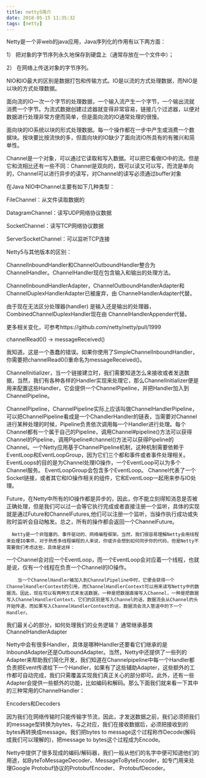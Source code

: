 ```yaml
---
title: netty5简介
date: 2018-05-15 11:35:32
tags: [netty]
---
```



Netty是一个非web的java应用，Java序列化的作用有以下两方面：

1） 把对象的字节序列永久地保存到硬盘上（通常存放在一个文件中）；

2） 在网络上传送对象的字节序列。

NIO和IO最大的区别是数据打包和传输方式。IO是以流的方式处理数据，而NIO是以块的方式处理数据。

面向流的IO一次一个字节的处理数据，一个输入流产生一个字节，一个输出流就消费一个字节。为流式数据创建过滤器就变得非常容易，链接几个过滤器，以便对数据进行处理非常方便而简单，但是面向流的IO通常处理的很慢。

面向块的IO系统以块的形式处理数据。每一个操作都在一步中产生或消费一个数据块。按块要比按流快的多，但面向块的IO缺少了面向流IO所具有的有雅兴和简单性。

Channel是一个对象，可以通过它读取和写入数据。可以把它看做IO中的流。但是它和流相比还有一些不同：Channel是双向的，既可以读又可以写，而流是单向的，Channel可以进行异步的读写，对Channel的读写必须通过buffer对象

在Java NIO中Channel主要有如下几种类型：

FileChannel：从文件读取数据的

DatagramChannel：读写UDP网络协议数据

SocketChannel：读写TCP网络协议数据

ServerSocketChannel：可以监听TCP连接

Netty5与其他版本的区别：

ChannelInboundHandler和ChannelOutboundHandler整合为ChannelHandler。ChannelHandler现在包含输入和输出的处理方法。

ChannelInboundHandlerAdapter，ChannelOutboundHandlerAdapter和ChannelDuplexHandlerAdapter已被废弃，由 ChannelHandlerAdapter代替。

由于现在无法区分处理器(handler) 是输入还是输出的处理器，CombinedChannelDuplexHandler现在由 ChannelHandlerAppender代替。

更多相关变化，可参考https://github.com/netty/netty/pull/1999

channelRead0() → messageReceived()

我知道。这是一个愚蠢的错误。如果你使用了SimpleChannelInboundHandler，你需要把channelRead0()重命名为messageReceived()。



ChannelInitializer，当一个链接建立时，我们需要知道怎么来接收或者发送数据，当然，我们有各种各样的Handler实现来处理它，那么ChannelInitializer便是用来配置这些Handler，它会提供一个ChannelPipeline，并把Handler加入到ChannelPipeline。 

ChannelPipeline，ChannelPipeline实际上应该叫做ChannelHandlerPipeline，可以把ChannelPipeline看成是一个ChandlerHandler的链表，当需要对Channel进行某种处理的时候，Pipeline负责依次调用每一个Handler进行处理。每个Channel都有一个属于自己的Pipeline，调用Channel#pipeline()方法可以获得Channel的Pipeline，调用Pipeline#channel()方法可以获得Pipeline的Channel。一个Netty应用基于ChannelPipeline机制，这种机制需要依赖于EventLoop和EventLoopGroup，因为它们三个都和事件或者事件处理相关。 EventLoops的目的是为Channel处理IO操作，一个EventLoop可以为多个Channel服务。 EventLoopGroup会包含多个EventLoop。 Channel代表了一个Socket链接，或者其它和IO操作相关的组件，它和EventLoop一起用来参与IO处理。

 Future，在Netty中所有的IO操作都是异步的，因此，你不能立刻得知消息是否被正确处理，但是我们可以过一会等它执行完成或者直接注册一个监听，具体的实现就是通过Future和ChannelFutures,他们可以注册一个监听，当操作执行成功或失败时监听会自动触发。总之，所有的操作都会返回一个ChannelFuture。

      Netty是一个非阻塞的、事件驱动的、网络编程框架。当然，我们很容易理解Netty会用线程来处理IO事件，对于熟悉多线程编程的人来说，你或许会想到如何同步你的代码，但是Netty不需要我们考虑这些，具体是这样：

一个Channel会对应一个EventLoop，而一个EventLoop会对应着一个线程，也就是说，仅有一个线程在负责一个Channel的IO操作。

        当一个ChannelHandler被加入到ChannelPipeline中时，它便会获得一个ChannelHandlerContext的引用，而ChannelHandlerContext可以用来读写Netty中的数据流。因此，现在可以有两种方式来发送数据，一种是把数据直接写入Channel，一种是把数据写入ChannelHandlerContext，它们的区别是写入Channel的话，数据流会从Channel的头开始传递，而如果写入ChannelHandlerContext的话，数据流会流入管道中的下一个Handler。



我们最关心的部分，如何处理我们的业务逻辑？ 通常继承基类ChannelHandlerAdapter

Netty中会有很多Handler，具体是哪种Handler还要看它们继承的是InboundAdapter还是OutboundAdapter。当然，Netty中还提供了一些列的Adapter来帮助我们简化开发，我们知道在Channelpipeline中每一个Handler都负责把Event传递给下一个Handler，如果有了这些辅助Adapter，这些额外的工作都可自动完成，我们只需覆盖实现我们真正关心的部分即可。此外，还有一些Adapter会提供一些额外的功能，比如编码和解码。那么下面我们就来看一下其中的三种常用的ChannelHandler：

Encoders和Decoders

因为我们在网络传输时只能传输字节流，因此，才发送数据之前，我们必须把我们的message型转换为bytes，与之对应，我们在接收数据后，必须把接收到的bytes再转换成message。我们把bytes to message这个过程称作Decode(解码成我们可以理解的)，把message to bytes这个过程成为Encode。

Netty中提供了很多现成的编码/解码器，我们一般从他们的名字中便可知道他们的用途，如ByteToMessageDecoder、MessageToByteEncoder，如专门用来处理Google Protobuf协议的ProtobufEncoder、 ProtobufDecoder。